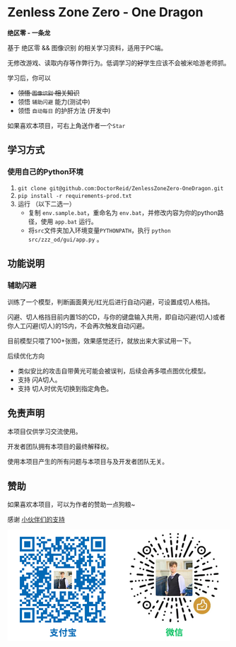 # Zenless Zone Zero - One Dragon

__绝区零 - 一条龙__

基于 绝区零 && 图像识别 的相关学习资料，适用于PC端。

无修改游戏、读取内存等作弊行为。低调学习的~~好~~学生应该不会被米哈游老师抓。

学习后，你可以

- ~~领悟 `图像识别` 相关知识~~
- 领悟 `辅助闪避` 能力(测试中)
- 领悟 `自动每日` 的护肝方法 (开发中)

如果喜欢本项目，可右上角送作者一个```Star```

## 学习方式

### 使用自己的Python环境

1. `git clone git@github.com:DoctorReid/ZenlessZoneZero-OneDragon.git`
2. `pip install -r requirements-prod.txt`
3. 运行 （以下二选一）
   - 复制 `env.sample.bat`，重命名为 `env.bat`，并修改内容为你的python路径，使用 `app.bat` 运行。
   - 将`src`文件夹加入环境变量`PYTHONPATH`，执行 `python src/zzz_od/gui/app.py` 。

## 功能说明

### 辅助闪避

训练了一个模型，判断画面黄光/红光后进行自动闪避，可设置成切人格挡。

闪避、切人格挡目前内置1S的CD，与你的键盘输入共用，即自动闪避(切人)或者你人工闪避(切人)的1S内，不会再次触发自动闪避。

目前模型只喂了100+张图，效果感觉还行，就放出来大家试用一下。

后续优化方向

- 类似安比的攻击自带黄光可能会被误判，后续会再多喂点图优化模型。
- 支持 闪A切人。
- 支持 切人时优先切换到指定角色。

## 免责声明

本项目仅供学习交流使用。

开发者团队拥有本项目的最终解释权。

使用本项目产生的所有问题与本项目与及开发者团队无关。


## 赞助

如果喜欢本项目，可以为作者的赞助一点狗粮~

感谢 [小伙伴们的支持](https://github.com/DoctorReid/OneDragon-Thanks)

![赞助](./image/sponsor.png)
